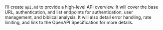 I'll create `api.md` to provide a high-level API overview. It will cover the base URL, authentication, and list endpoints for authentication, user management, and biblical analysis. It will also detail error handling, rate limiting, and link to the OpenAPI Specification for more details.